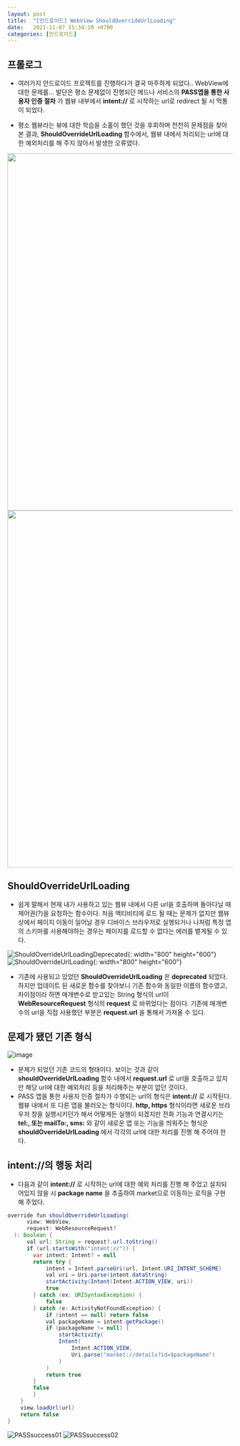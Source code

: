 ```yaml
---
layout: post
title:  "[안드로이드] WebView ShouldOverrideUrlLoading"
date:   2021-11-07 15:34:10 +0700
categories: [안드로이드]
---
```


## 프롤로그

 * 여러가지 안드로이드 프로젝트를 진행하다가 결국 마주하게 되었다.. WebView에 대한 문제를... 발단은 평소 문제없이 진행되던 메드나 서비스의 __PASS앱을 통한 사용자 인증 절차__ 가 웹뷰 내부에서 __intent://__ 로 시작하는 url로 redirect 될 시 먹통이 되었다.

 * 평소 웹뷰라는 뷰에 대한 학습을 소홀이 했던 것을 후회하며 천천히 문제점을 찾아 본 결과, __ShouldOverrideUrlLoading__ 함수에서, 웹뷰 내에서 처리되는 url에 대한 예외처리를 해 주지 않아서 발생한 오류였다.

<img src="https://user-images.githubusercontent.com/27722059/140637024-b84ce35c-b008-4cdb-99d1-00513eaf020b.png" width="600" height="800"/>
<img src="https://user-images.githubusercontent.com/27722059/140637030-24c5cd5d-a742-4ea6-994d-f03548d576e1.png" width="600" height="800"/>

## ShouldOverrideUrlLoading
 * 쉽게 말해서 현재 내가 사용하고 있는 웹뷰 내에서 다른 url을 호출하며 돌아다닐 때 제어권(?)을 요청하는 함수이다. 처음 액티비티에 로드 될 때는 문제가 없지만 웹뷰 상에서 페이지 이동이 일어날 경우 디바이스 브라우저로 실행되거나 나처럼 특정 앱의 스키마를 사용해야하는 경우는 페이지를 로드할 수 없다는 에러를 뱉게될 수 있다.

![ShouldOverrideUrlLoadingDeprecated](https://user-images.githubusercontent.com/27722059/140636493-5738d772-53ae-47b2-b842-d4cacd03940d.png){: width="800" height="600"}
![ShouldOverrideUrlLoading](https://user-images.githubusercontent.com/27722059/140636518-39c6bc85-19de-4329-8d2b-8220104b93ea.png){: width="800" height="600"}

 * 기존에 사용되고 있었던 __ShouldOverrideUrlLoading__ 은 __deprecated__ 되었다. 하지만 업데이트 된 새로운 함수를 찾아보니 기존 함수와 동일한 이름의 함수였고, 차이점이라 하면 매개변수로 받고있는 String 형식의 url이 __WebResourceRequest__ 형식의 __request__ 로 바뀌었다는 점이다. 기존에 매개변수의 url을 직접 사용했던 부분은 __request.url__ 을 통해서 가져올 수 있다.

## 문제가 됐던 기존 형식
![image](https://user-images.githubusercontent.com/27722059/140636772-a129061e-cd1f-463e-b861-98f2afa6d9cd.png)
 * 문제가 되었던 기존 코드의 형태이다. 보이는 것과 같이 __shouldOverrideUrlLoading__ 함수 내에서 __request.url__ 로 url을 호출하고 있지만 해당 url에 대한 예외처리 등을 처리해주는 부분이 없던 것이다.
 * PASS 앱을 통한 사용자 인증 절차가 수행되는 url의 형식은 __intent://__ 로 시작된다. 웹뷰 내에서 또 다른 앱을 불러오는 형식이다. __http, https__ 형식이라면 새로운 브라우저 창을 실행시키던가 해서 어떻게든 실행이 되겠지만 전화 기능과 연결시키는 __tel:, 또는 mailTo:, sms:__ 와 같이 새로운 앱 또는 기능을 띄워주는 형식은 __shouldOverrideUrlLoading__ 에서 각각의 url에 대한 처리를 진행 해 주어야 한다.

## intent://의 행동 처리

 * 다음과 같이 __intent://__ 로 시작하는 url에 대한 예외 처리를 진행 해 주었고 설치되어있지 않을 시 __package name__ 을 추출하여 market으로 이동하는 로직을 구현 해 주었다.

```java
override fun shouldOverrideUrlLoading(
      view: WebView,
      request: WebResourceRequest?
  ): Boolean {
      val url: String = request?.url.toString()
      if (url.startsWith("intent://")) {
        var intent: Intent? = null
        return try {
            intent = Intent.parseUri(url, Intent.URI_INTENT_SCHEME)
            val uri = Uri.parse(intent.dataString)
            startActivity(Intent(Intent.ACTION_VIEW, uri))
            true
        } catch (ex: URISyntaxException) {
            false
        } catch (e: ActivityNotFoundException) {
            if (intent == null) return false
            val packageName = intent.getPackage()
            if (packageName != null) {
                startActivity(
                Intent(
                    Intent.ACTION_VIEW,
                    Uri.parse("market://details?id=$packageName")
                )
            )
            return true
        }
        false
        }
    }
    view.loadUrl(url)
    return false
}
```

![PASSsuccess01](https://user-images.githubusercontent.com/27722059/140638325-eb2db37c-3060-424d-b8ad-b7a639ea18f6.png)
![PASSsuccess02](https://user-images.githubusercontent.com/27722059/140638345-7001ddd5-9193-498b-aae0-aff231f1777a.png)